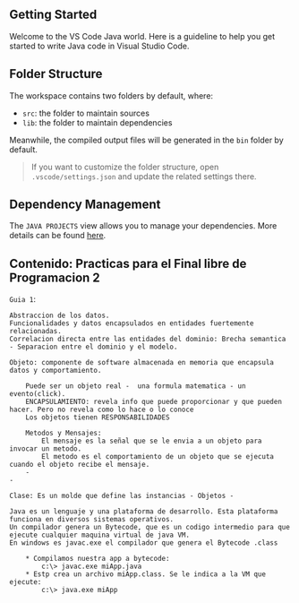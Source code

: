 ## Getting Started

Welcome to the VS Code Java world. Here is a guideline to help you get started to write Java code in Visual Studio Code.

## Folder Structure

The workspace contains two folders by default, where:

- `src`: the folder to maintain sources
- `lib`: the folder to maintain dependencies

Meanwhile, the compiled output files will be generated in the `bin` folder by default.

> If you want to customize the folder structure, open `.vscode/settings.json` and update the related settings there.

## Dependency Management

The `JAVA PROJECTS` view allows you to manage your dependencies. More details can be found [here](https://github.com/microsoft/vscode-java-dependency#manage-dependencies).

## Contenido: Practicas para el Final libre de Programacion 2

`Guia 1`:

    Abstraccion de los datos.
    Funcionalidades y datos encapsulados en entidades fuertemente relacionadas.
    Correlacion directa entre las entidades del dominio: Brecha semantica - Separacion entre el dominio y el modelo.

    Objeto: componente de software almacenada en memoria que encapsula datos y comportamiento.
        
        Puede ser un objeto real -  una formula matematica - un evento(click).
        ENCAPSULAMIENTO: revela info que puede proporcionar y que pueden hacer. Pero no revela como lo hace o lo conoce
        Los objetos tienen RESPONSABILIDADES

        Metodos y Mensajes: 
            El mensaje es la señal que se le envia a un objeto para invocar un metodo.
            El metodo es el comportamiento de un objeto que se ejecuta cuando el objeto recibe el mensaje.
        -
    -

    Clase: Es un molde que define las instancias - Objetos - 

    Java es un lenguaje y una plataforma de desarrollo. Esta plataforma funciona en diversos sistemas operativos.
    Un compilador genera un Bytecode, que es un codigo intermedio para que ejecute cualquier maquina virtual de java VM.
    En windows es javac.exe el compilador que genera el Bytecode .class

        * Compilamos nuestra app a bytecode: 
            c:\> javac.exe miApp.java
        * Estp crea un archivo miApp.class. Se le indica a la VM que ejecute:
            c:\> java.exe miApp
